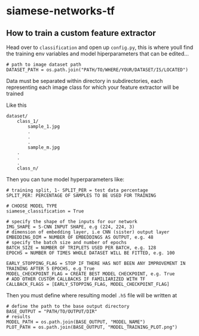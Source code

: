 # siamese-networks-tf


## How to train a custom feature extractor

Head over to `classification` and open up `config.py`, this is where youll find the training env variables and model hiperparameters that can be edited...

```
# path to image dataset path
DATASET_PATH = os.path.join("PATH/TO/WHERE/YOUR/DATASET/IS/LOCATED")
```
Data must be separated within directory in subdirectories, each representing each image class for which your feature extractor will be trained

Like this
```
dataset/
	class_1/
		sample_1.jpg
		.
		.
		.
		sample_m.jpg
	.
	.
	.
	class_n/
```
Then you can tune model hyperparameters like:
```
# training split, 1- SPLIT_PER = test data percentage
SPLIT_PER: PERCENTAGE OF SAMPLES TO BE USED FOR TRAINING

# CHOOSE MODEL TYPE
siamese_classification = True

# specify the shape of the inputs for our network
IMG_SHAPE = S-CNN INPUT SHAPE, e.g (224, 224, 3)
# dimension of embedding layer, i.e CNN (sister) output layer
EMBEDDING_DIM = NUMBER OF EMBEDDINGS AS OUTPUT, e.g. 48
# specify the batch size and number of epochs
BATCH_SIZE = NUMBER OF TRIPLETS USED PER BATCH, e.g. 128
EPOCHS = NUMBER OF TIMES WHOLE DATASET WILL BE FITTED, e.g. 100

EARLY_STOPPING_FLAG = STOP IF THERE HAS NOT BEEN ANY IMPROVEMENT IN TRAINING AFTER 5 EPOCHS, e.g True
MODEL_CHECKPOINT_FLAG = CREATE BEST MODEL CHECKPOINT, e.g. True
# ADD OTHER CUSTOM CALLBACKS IF FAMILIARIZED WITH TF
CALLBACK_FLAGS = [EARLY_STOPPING_FLAG, MODEL_CHECKPOINT_FLAG]
```
Then you must define where resulting model `.h5` file will be written at
```
# define the path to the base output directory
BASE_OUTPUT = "PATH/TO/OUTPUT/DIR"
# results
MODEL_PATH = os.path.join(BASE_OUTPUT, "MODEL_NAME")
PLOT_PATH = os.path.join(BASE_OUTPUT, "MODEL_TRAINING_PLOT.png")
```




